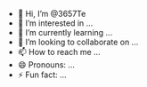 - 👋 Hi, I’m @3657Te
- 👀 I’m interested in ...
- 🌱 I’m currently learning ...
- 💞️ I’m looking to collaborate on ...
- 📫 How to reach me ...
- 😄 Pronouns: ...
- ⚡ Fun fact: ...

<!---
3657Te/3657Te is a ✨ special ✨ repository because its `README.md` (this file) appears on your GitHub profile.
You can click the Preview link to take a look at your changes.
--->
